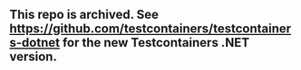 ## This repo is archived. See https://github.com/testcontainers/testcontainers-dotnet for the new Testcontainers .NET version.
